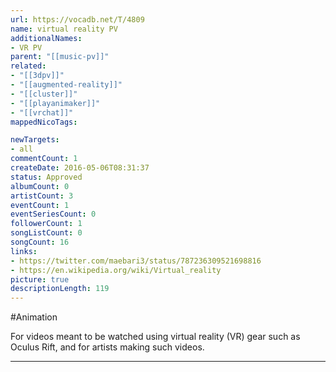 ```yaml
---
url: https://vocadb.net/T/4809
name: virtual reality PV
additionalNames: 
- VR PV
parent: "[[music-pv]]"
related:
- "[[3dpv]]"
- "[[augmented-reality]]"
- "[[cluster]]"
- "[[playanimaker]]"
- "[[vrchat]]"
mappedNicoTags:

newTargets:
- all
commentCount: 1
createDate: 2016-05-06T08:31:37
status: Approved
albumCount: 0
artistCount: 3
eventCount: 1
eventSeriesCount: 0
followerCount: 1
songListCount: 0
songCount: 16
links: 
- https://twitter.com/maebari3/status/787236309521698816
- https://en.wikipedia.org/wiki/Virtual_reality
picture: true
descriptionLength: 119
---
```


#Animation

For videos meant to be watched using virtual reality (VR) gear such as Oculus Rift, and for artists making such videos.

---

